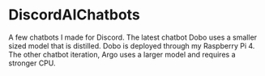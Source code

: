 # DiscordAIChatbots
A few chatbots I made for Discord. The latest chatbot Dobo uses a smaller sized model that is distilled. Dobo is deployed through my Raspberry Pi 4. The other chatbot iteration, Argo uses a larger model and requires a stronger CPU.
